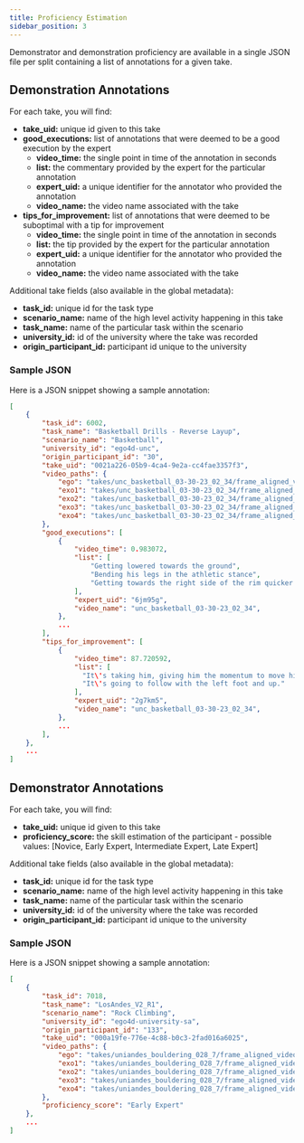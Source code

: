 ```yaml
---
title: Proficiency Estimation
sidebar_position: 3
---
```


Demonstrator and demonstration proficiency are available in a single JSON file per split containing a list of annotations for a given take.

## Demonstration Annotations

For each take, you will find:

  - **take_uid:** unique id given to this take
  - **good_executions:** list of annotations that were deemed to be a good execution by the expert
    - **video_time:** the single point in time of the annotation in seconds
    - **list:** the commentary provided by the expert for the particular annotation
    - **expert_uid:** a unique identifier for the annotator who provided the annotation
    - **video_name:** the video name associated with the take
  - **tips_for_improvement:** list of annotations that were deemed to be suboptimal with a tip for improvement
    - **video_time:** the single point in time of the annotation in seconds
    - **list:** the tip provided by the expert for the particular annotation
    - **expert_uid:** a unique identifier for the annotator who provided the annotation
    - **video_name:** the video name associated with the take
   
Additional take fields (also available in the global metadata):
  - **task_id:** unique id for the task type
  - **scenario_name:** name of the high level activity happening in this take
  - **task_name:** name of the particular task within the scenario
  - **university_id:** id of the university where the take was recorded
  - **origin_participant_id:** participant id unique to the university
    

### Sample JSON

Here is a JSON snippet showing a sample annotation:        

```json
[
    {
        "task_id": 6002,
        "task_name": "Basketball Drills - Reverse Layup",
        "scenario_name": "Basketball",
        "university_id": "ego4d-unc",
        "origin_participant_id": "30",
        "take_uid": "0021a226-05b9-4ca4-9e2a-cc4fae3357f3",
        "video_paths": {
            "ego": "takes/unc_basketball_03-30-23_02_34/frame_aligned_videos/aria02_214-1.mp4",
            "exo1": "takes/unc_basketball_03-30-23_02_34/frame_aligned_videos/cam01.mp4",
            "exo2": "takes/unc_basketball_03-30-23_02_34/frame_aligned_videos/cam02.mp4",
            "exo3": "takes/unc_basketball_03-30-23_02_34/frame_aligned_videos/cam03.mp4",
            "exo4": "takes/unc_basketball_03-30-23_02_34/frame_aligned_videos/cam04.mp4"
        },
        "good_executions": [
            {
                "video_time": 0.983072,
                "list": [
                    "Getting lowered towards the ground",
                    "Bending his legs in the athletic stance",
                    "Getting towards the right side of the rim quicker with more balance and power"
                ],
                "expert_uid": "6jm95g",
                "video_name": "unc_basketball_03-30-23_02_34",
            },
            ...
        ],
        "tips_for_improvement": [
            {
                "video_time": 87.720592,
                "list": [
                  "It\'s taking him, giving him the momentum to move his body behind.",
                  "It\'s going to follow with the left foot and up."
                ],
                "expert_uid": "2g7km5",
                "video_name": "unc_basketball_03-30-23_02_34",
            },
            ...
        ],
    },
    ...
]
```

## Demonstrator Annotations

For each take, you will find:

  - **take_uid:** unique id given to this take
  - **proficiency_score:** the skill estimation of the participant - possible values: [Novice, Early Expert, Intermediate Expert, Late Expert]
   
Additional take fields (also available in the global metadata):
  - **task_id:** unique id for the task type
  - **scenario_name:** name of the high level activity happening in this take
  - **task_name:** name of the particular task within the scenario
  - **university_id:** id of the university where the take was recorded
  - **origin_participant_id:** participant id unique to the university

### Sample JSON

Here is a JSON snippet showing a sample annotation:        

```json
[
    {
        "task_id": 7018, 
        "task_name": "LosAndes_V2_R1", 
        "scenario_name": "Rock Climbing", 
        "university_id": "ego4d-university-sa", 
        "origin_participant_id": "133", 
        "take_uid": "000a19fe-776e-4c88-b0c3-2fad016a6025", 
        "video_paths": {
            "ego": "takes/uniandes_bouldering_028_7/frame_aligned_videos/aria01_214-1.mp4", 
            "exo1": "takes/uniandes_bouldering_028_7/frame_aligned_videos/cam01.mp4", 
            "exo2": "takes/uniandes_bouldering_028_7/frame_aligned_videos/cam02.mp4", 
            "exo3": "takes/uniandes_bouldering_028_7/frame_aligned_videos/cam03.mp4", 
            "exo4": "takes/uniandes_bouldering_028_7/frame_aligned_videos/cam04.mp4"
        }, 
        "proficiency_score": "Early Expert"
    }, 
    ...
]
```






  




